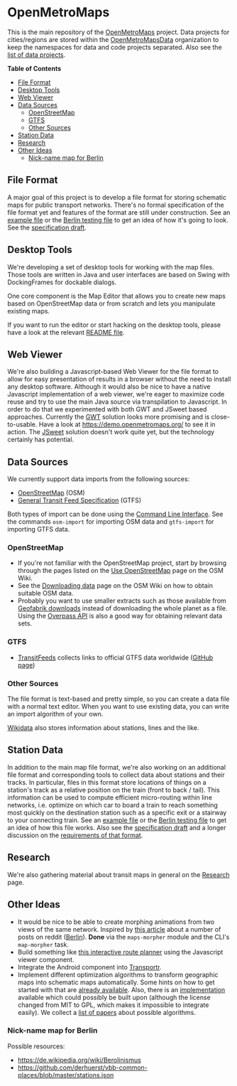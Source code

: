 # OpenMetroMaps

This is the main repository of the
[OpenMetroMaps](https://www.openmetromaps.org) project.
Data projects for cities/regions are stored within the
[OpenMetroMapsData](https://github.com/OpenMetroMapsData) organization to keep
the namespaces for data and code projects separated. Also see the
[list of data projects](docs/data-projects.md).

**Table of Contents**
* [File Format](#file-format)
* [Desktop Tools](#desktop-tools)
* [Web Viewer](#web-viewer)
* [Data Sources](#data-sources)
    * [OpenStreetMap](#openstreetmap)
    * [GTFS](#gtfs)
    * [Other Sources](#other-sources)
* [Station Data](#station-data)
* [Research](#research)
* [Other Ideas](#other-ideas)
    * [Nick-name map for Berlin](#nick-name-map-for-berlin)

## File Format

A major goal of this project is to develop a file format for storing schematic
maps for public transport networks.
There's no formal specification of the file format yet and features of the
format are still under construction.
See an [example file](example-data/example.xml)
or the [Berlin testing file](java/test-data/src/main/resources/berlin.xml)
to get an idea of how it's going to look.
See the [specification draft](docs/spec-map-format.md).

## Desktop Tools

We're developing a set of desktop tools for working with the map files.
Those tools are written in Java and user interfaces are based on Swing with
DockingFrames for dockable dialogs.

One core component is the Map Editor that allows you to create new maps based on
OpenStreetMap data or from scratch and lets you manipulate existing maps.

If you want to run the editor or start hacking on the desktop tools, please have
a look at the relevant
[README file](java/README.md).

## Web Viewer

We're also building a Javascript-based Web Viewer for the file format to
allow for easy presentation of results in a browser without the need to install
any desktop software. Although it would also be nice to have a native Javascript
implementation of a web viewer, we're eager to maximize code reuse and try to
use the main Java source via transpilation to Javascript. In order to do that
we experimented with both GWT and JSweet based approaches. Currently the
[GWT](gwt) solution looks more promising and is close-to-usable.
Have a look at <https://demo.openmetromaps.org/> to see it in action.
The [JSweet](jsweet) solution doesn't work quite yet, but the technology
certainly has potential.

## Data Sources

We currently support data imports from the following sources:
* [OpenStreetMap](https://www.openstreetmap.org/about) (OSM)
* [General Transit Feed Specification](http://gtfs.org) (GTFS)

Both types of import can be done using the [Command Line
Interface](java/README.md#command-line-interface-cli).
See the commands `osm-import` for importing OSM data and `gtfs-import` for
importing GTFS data.

### OpenStreetMap

* If you're not familiar with the OpenStreetMap project, start by browsing
  through the pages listed on the [Use
  OpenStreetMap](https://wiki.openstreetmap.org/wiki/Use_OpenStreetMap)
  page on the OSM Wiki.
* See the [Downloading
  data](https://wiki.openstreetmap.org/wiki/Downloading_data) page
  on the OSM Wiki on how to obtain suitable OSM data.
* Probably you want to use smaller extracts such as those available from
  [Geofabrik downloads](http://download.geofabrik.de) instead of downloading
  the whole planet as a file. Using the [Overpass
  API](https://wiki.openstreetmap.org/wiki/Overpass_API) is also a good
  way for obtaining relevant data sets.

### GTFS

* [TransitFeeds](https://transitfeeds.com) collects links to
  official GTFS data worldwide ([GitHub page](https://github.com/TransitFeeds))

### Other Sources

The file format is text-based and pretty simple, so you can create a data
file with a normal text editor.
When you want to use existing data, you can write an import algorithm of
your own.

[Wikidata](https://www.wikidata.org) also stores information about
stations, lines and the like.

## Station Data

In addition to the main map file format, we're also working on an additional
file format and corresponding tools to collect data about stations and their
tracks. In particular, files in this format store locations of things on a station's
track as a relative position on the train (front to back / tail).
This information can be used to compute efficient micro-routing within line
networks, i.e. optimize on which car to board a train to reach something most
quickly on the destination station such as a specific exit or a stairway to your
connecting train.
See an [example file](example-data/example-stations.xml)
or the [Berlin testing file](java/test-data/src/main/resources/berlin-stations.xml)
to get an idea of how this file works.
Also see the [specification draft](docs/spec-station-format.md) and a longer
discussion on the [requirements of that format](docs/station-data.md).

## Research

We're also gathering material about transit maps in general on the
[Research](docs/research.md)
page.

## Other Ideas

* It would be nice to be able to create morphing animations from two views
  of the same network. Inspired by
  [this article](http://mymodernmet.com/animated-subway-maps) about
  a number of posts on reddit
  ([Berlin](https://www.reddit.com/r/dataisbeautiful/comments/6baefh/berlin_subway_map_compared_to_its_real_geography/)).
  **Done** via the `maps-morpher` module and the CLI's `map-morpher` task.
* Build something like [this interactive route planner](http://jannisr.de/vbb-map-routing) using
  the Javascript viewer component.
* Integrate the Android component into
  [Transportr](https://github.com/grote/Transportr).
* Implement different optimization algorithms to transform geographic
  maps into schematic maps automatically. Some hints on how to get started
  with that are [already available](java#writing-an-optimization-algorithm).
  Also, there is an
  [implementation](https://github.com/dirkschumacher/TransitmapSolver.jl)
  available which could possibly be built upon (although the license changed
  from MIT to GPL, which makes it impossible to integrate easily).
  We collect a [list of papers](docs/optimization-algorithms.md)
  about possible algorithms.

### Nick-name map for Berlin

Possible resources:
* <https://de.wikipedia.org/wiki/Berolinismus>
* <https://github.com/derhuerst/vbb-common-places/blob/master/stations.json>
